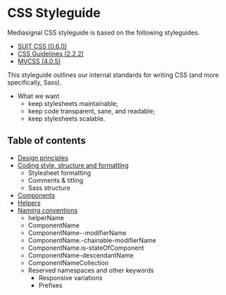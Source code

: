 # CSS Styleguide

Mediasignal CSS styleguide is based on the following styleguides. 

* [SUIT CSS (0.6.0)](https://github.com/suitcss)
* [CSS Guidelines (2.2.2)](http://cssguidelin.es)
* [MVCSS (4.0.5)](http://mvcss.github.io/styleguide)

This styleguide outlines our internal standards for writing CSS (and more specifically, Sass).

* What we want
    * keep stylesheets maintainable;
    * keep code transparent, sane, and readable;
    * keep stylesheets scalable.


## Table of contents

* [Design principles](design-principles.md)
* [Coding style, structure and formatting](style.md)
    * Stylesheet formatting
    * Comments & titling
    * Sass structure
* [Components](components.md)
* [Helpers](helpers.md)
* [Naming conventions](naming-conventions.md)
    * helperName
    * ComponentName
    * ComponentName--modifierName
    * ComponentName.-chainable-modifierName
    * ComponentName.is-stateOfComponent
    * ComponentName-descendantName
    * ComponentNameCollection
    * Reserved namespaces and other keywords
      * Responsive variations
      * Prefixes
    
